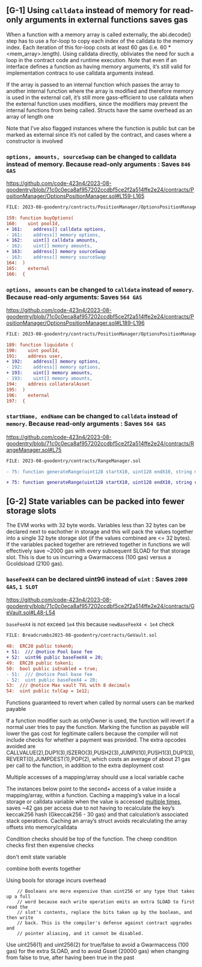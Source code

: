 ##

## [G-1] Using ``calldata`` instead of memory for read-only arguments in external functions saves gas

When a function with a memory array is called externally, the abi.decode() step has to use a for-loop to copy each index of the calldata to the memory index. Each iteration of this for-loop costs at least 60 gas (i.e. 60 * <mem_array>.length). Using calldata directly, obliviates the need for such a loop in the contract code and runtime execution. Note that even if an interface defines a function as having memory arguments, it’s still valid for implementation contracs to use calldata arguments instead.

If the array is passed to an internal function which passes the array to another internal function where the array is modified and therefore memory is used in the external call, it’s still more gass-efficient to use calldata when the external function uses modifiers, since the modifiers may prevent the internal functions from being called. Structs have the same overhead as an array of length one

Note that I’ve also flagged instances where the function is public but can be marked as external since it’s not called by the contract, and cases where a constructor is involved

### ``options, amounts, sourceSwap`` can be changed to calldata instead of memory. Because read-only arguments : Saves ``846 GAS``

https://github.com/code-423n4/2023-08-goodentry/blob/71c0c0eca8af957202ccdbf5ce2f2a514ffe2e24/contracts/PositionManager/OptionsPositionManager.sol#L159-L165

```diff
FILE: 2023-08-goodentry/contracts/PositionManager/OptionsPositionManager.sol

159: function buyOptions(
160:    uint poolId, 
+ 161:    address[] calldata options, 
- 161:    address[] memory options, 
+ 162:    uint[] calldata amounts, 
- 162:    uint[] memory amounts, 
+ 163:    address[] memory sourceSwap
- 163:    address[] memory sourceSwap
164:  )
165:    external
166:  {

```

### ``options, amounts`` can be changed to ``calldata`` instead of ``memory``. Because read-only arguments: Saves ``564 GAS``

https://github.com/code-423n4/2023-08-goodentry/blob/71c0c0eca8af957202ccdbf5ce2f2a514ffe2e24/contracts/PositionManager/OptionsPositionManager.sol#L189-L196

```diff
FILE: 2023-08-goodentry/contracts/PositionManager/OptionsPositionManager.sol

189: function liquidate (
190:    uint poolId, 
191:    address user,
+ 192:    address[] memory options, 
- 192:    address[] memory options, 
+ 193:    uint[] memory amounts,
- 193:    uint[] memory amounts,
194:    address collateralAsset
195:  )
196:    external
197:  {

```

### ``startName, endName`` can be changed to ``calldata`` instead of ``memory``. Because read-only arguments : Saves ``564 GAS``

https://github.com/code-423n4/2023-08-goodentry/blob/71c0c0eca8af957202ccdbf5ce2f2a514ffe2e24/contracts/RangeManager.sol#L75


```diff
FILE: 2023-08-goodentry/contracts/RangeManager.sol

- 75: function generateRange(uint128 startX10, uint128 endX10, string memory startName, string memory endName, address beacon) external onlyOwner {

+ 75: function generateRange(uint128 startX10, uint128 endX10, string calldata startName, string calldata endName, address beacon) external onlyOwner {

```
##

## [G-2] State variables can be packed into fewer storage slots

The EVM works with 32 byte words. Variables less than 32 bytes can be declared next to eachother in storage and this will pack the values together into a single 32 byte storage slot (if the values combined are <= 32 bytes). If the variables packed together are retrieved together in functions we will effectively save ~2000 gas with every subsequent SLOAD for that storage slot. This is due to us incurring a Gwarmaccess (100 gas) versus a Gcoldsload (2100 gas).

### ``baseFeeX4`` can be declared uint96 instead of ``uint`` : Saves ``2000 GAS``, ``1 SLOT``

https://github.com/code-423n4/2023-08-goodentry/blob/71c0c0eca8af957202ccdbf5ce2f2a514ffe2e24/contracts/GeVault.sol#L48-L54

``baseFeeX4`` is not exceed ``1e4`` this because ``newBaseFeeX4 < 1e4`` check

```diff
FILE: Breadcrumbs2023-08-goodentry/contracts/GeVault.sol

48:  ERC20 public token0;
+ 51:  /// @notice Pool base fee 
+ 52:  uint96 public baseFeeX4 = 20;
49:  ERC20 public token1;
50:  bool public isEnabled = true;
- 51:  /// @notice Pool base fee 
- 52:  uint public baseFeeX4 = 20;
53:  /// @notice Max vault TVL with 8 decimals
54:  uint public tvlCap = 1e12;

```

Functions guaranteed to revert when called by normal users can be marked payable

If a function modifier such as onlyOwner is used, the function will revert if a normal user tries to pay the function. Marking the function as payable will lower the gas cost for legitimate callers because the compiler will not include checks for whether a payment was provided. The extra opcodes avoided are CALLVALUE(2),DUP1(3),ISZERO(3),PUSH2(3),JUMPI(10),PUSH1(3),DUP1(3),REVERT(0),JUMPDEST(1),POP(2), which costs an average of about 21 gas per call to the function, in addition to the extra deployment cost

Multiple accesses of a mapping/array should use a local variable cache

The instances below point to the second+ access of a value inside a mapping/array, within a function. Caching a mapping’s value in a local storage or calldata variable when the value is accessed [multiple times](https://gist.github.com/IllIllI000/ec23a57daa30a8f8ca8b9681c8ccefb0), saves ~42 gas per access due to not having to recalculate the key’s keccak256 hash (Gkeccak256 - 30 gas) and that calculation’s associated stack operations. Caching an array’s struct avoids recalculating the array offsets into memory/calldata

Condition checks should be top of the function. The cheep condition checks first then expensive checks 

don't emit state variable

combine both events together 

Using bools for storage incurs overhead

```
    // Booleans are more expensive than uint256 or any type that takes up a full
    // word because each write operation emits an extra SLOAD to first read the
    // slot's contents, replace the bits taken up by the boolean, and then write
    // back. This is the compiler's defense against contract upgrades and
    // pointer aliasing, and it cannot be disabled.
```

Use uint256(1) and uint256(2) for true/false to avoid a Gwarmaccess (100 gas) for the extra SLOAD, and to avoid Gsset (20000 gas) when changing from false to true, after having been true in the past

